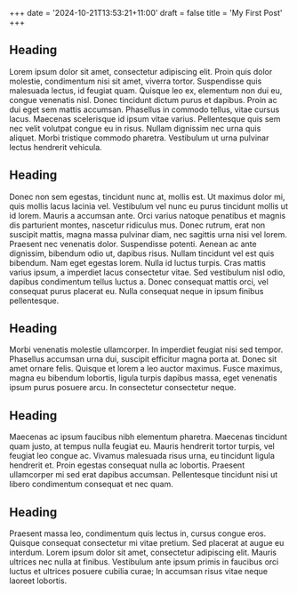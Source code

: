 +++
date = '2024-10-21T13:53:21+11:00'
draft = false
title = 'My First Post'
+++

## Heading
Lorem ipsum dolor sit amet, consectetur adipiscing elit. Proin quis dolor molestie, condimentum nisi sit amet, viverra tortor. Suspendisse quis malesuada lectus, id feugiat quam. Quisque leo ex, elementum non dui eu, congue venenatis nisl. Donec tincidunt dictum purus et dapibus. Proin ac dui eget sem mattis accumsan. Phasellus in commodo tellus, vitae cursus lacus. Maecenas scelerisque id ipsum vitae varius. Pellentesque quis sem nec velit volutpat congue eu in risus. Nullam dignissim nec urna quis aliquet. Morbi tristique commodo pharetra. Vestibulum ut urna pulvinar lectus hendrerit vehicula.

## Heading
Donec non sem egestas, tincidunt nunc at, mollis est. Ut maximus dolor mi, quis mollis lacus lacinia vel. Vestibulum vel nunc eu purus tincidunt mollis ut id lorem. Mauris a accumsan ante. Orci varius natoque penatibus et magnis dis parturient montes, nascetur ridiculus mus. Donec rutrum, erat non suscipit mattis, magna massa pulvinar diam, nec sagittis urna nisi vel lorem. Praesent nec venenatis dolor. Suspendisse potenti. Aenean ac ante dignissim, bibendum odio ut, dapibus risus. Nullam tincidunt vel est quis bibendum. Nam eget egestas lorem. Nulla id luctus turpis. Cras mattis varius ipsum, a imperdiet lacus consectetur vitae. Sed vestibulum nisl odio, dapibus condimentum tellus luctus a. Donec consequat mattis orci, vel consequat purus placerat eu. Nulla consequat neque in ipsum finibus pellentesque.

## Heading
Morbi venenatis molestie ullamcorper. In imperdiet feugiat nisi sed tempor. Phasellus accumsan urna dui, suscipit efficitur magna porta at. Donec sit amet ornare felis. Quisque et lorem a leo auctor maximus. Fusce maximus, magna eu bibendum lobortis, ligula turpis dapibus massa, eget venenatis ipsum purus posuere arcu. In consectetur consectetur neque.

## Heading
Maecenas ac ipsum faucibus nibh elementum pharetra. Maecenas tincidunt quam justo, at tempus nulla feugiat eu. Mauris hendrerit tortor turpis, vel feugiat leo congue ac. Vivamus malesuada risus urna, eu tincidunt ligula hendrerit et. Proin egestas consequat nulla ac lobortis. Praesent ullamcorper mi sed erat dapibus accumsan. Pellentesque tincidunt nisi ut libero condimentum consequat et nec quam.

## Heading
Praesent massa leo, condimentum quis lectus in, cursus congue eros. Quisque consequat consectetur mi vitae pretium. Sed placerat at augue eu interdum. Lorem ipsum dolor sit amet, consectetur adipiscing elit. Mauris ultrices nec nulla at finibus. Vestibulum ante ipsum primis in faucibus orci luctus et ultrices posuere cubilia curae; In accumsan risus vitae neque laoreet lobortis.